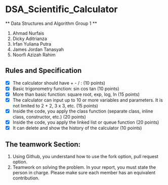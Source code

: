 # DSA_Scientific_Calculator

** Data Structures and Algorithm Group 1 **
1. Ahmad Nurfais
2. Dicky Aditrianza
3. Irfan Yuliana Putra
4. James Jordan Tanasyah
5. Noorfi Azizah Rahim

## Rules and Specification 
- [X] The calculator should have + - / :   (10 points)
- [X] Basic trigonometry function: sin cos tan (10 points)
- [X] More than basic function: square root, exp, log, ln (15 points)
- [X] The calculator can input up to 10 or more variables and parameters. It is not limited to 2 + 2, 3 x 3, etc. (15 points)
- [X] Inside the code, you apply the class function (separate class, inline class, constructor, etc.) (20 points)
- [X] Inside the code, you apply the linked list or queue function (20 points)
- [X] It can delete and show the history of the calculator (10 points)

## The teamwork Section: 
1. Using Github, you understand how to use the fork option, pull request option.
2. Teamwork on solving the problem. In your report, you must state the person in charge. Please make sure each member has an equivalent contribution.
